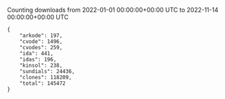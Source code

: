 
Counting downloads from 2022-01-01 00:00:00+00:00 UTC to 2022-11-14 00:00:00+00:00 UTC

```
{
    "arkode": 197,
    "cvode": 1496,
    "cvodes": 259,
    "ida": 441,
    "idas": 196,
    "kinsol": 238,
    "sundials": 24436,
    "clones": 118209,
    "total": 145472
}
```
